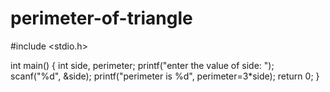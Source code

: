 # perimeter-of-triangle
#include <stdio.h>

int main()
{
    int side, perimeter;
    printf("enter the value of side: ");
    scanf("%d", &side);
    printf("perimeter is %d", perimeter=3*side);
    return 0;
}
